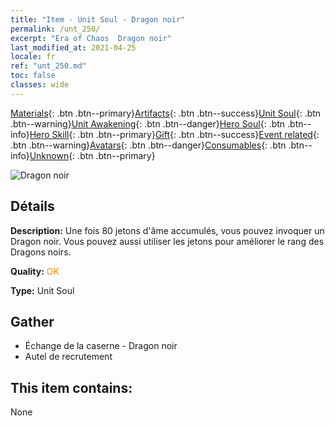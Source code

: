 ```yaml
---
title: "Item - Unit Soul - Dragon noir"
permalink: /unt_250/
excerpt: "Era of Chaos  Dragon noir"
last_modified_at: 2021-04-25
locale: fr
ref: "unt_250.md"
toc: false
classes: wide
---
```

 [Materials](/ItemsFR/){: .btn .btn--primary}[Artifacts](/ItemsFR/Artifacts/){: .btn .btn--success}[Unit Soul](/ItemsFR/UnitSoul/){: .btn .btn--warning}[Unit Awakening](/ItemsFR/UnitAwakening/){: .btn .btn--danger}[Hero Soul](/ItemsFR/HeroSoul/){: .btn .btn--info}[Hero Skill](/ItemsFR/HeroSkill/){: .btn .btn--primary}[Gift](/ItemsFR/Gift/){: .btn .btn--success}[Event related](/ItemsFR/Events/){: .btn .btn--warning}[Avatars](/ItemsFR/Avatars/){: .btn .btn--danger}[Consumables](/ItemsFR/Consumables/){: .btn .btn--info}[Unknown](/ItemsFR/Unknown/){: .btn .btn--primary}

 ![Dragon noir](/images/u/ti_heilong.jpg)

## Détails
 **Description:** Une fois 80 jetons d'âme accumulés, vous pouvez invoquer un Dragon noir. Vous pouvez aussi utiliser les jetons pour améliorer le rang des Dragons noirs.

 **Quality:** <span style="color: #FF8C00">OK</span>

 **Type:** Unit Soul

## Gather

*    Échange de la caserne - Dragon noir 
*    Autel de recrutement 

## This item contains:

  None

